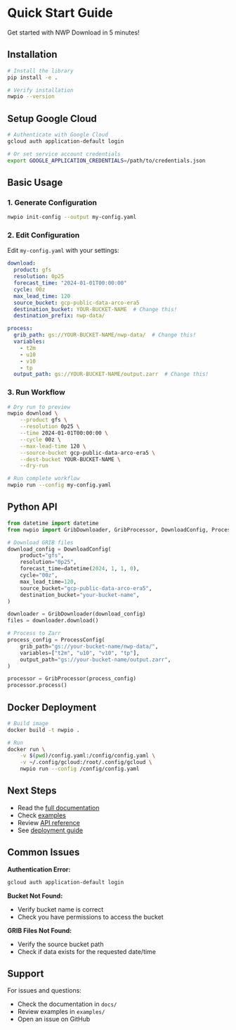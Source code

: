 # Quick Start Guide

Get started with NWP Download in 5 minutes!

## Installation

```bash
# Install the library
pip install -e .

# Verify installation
nwpio --version
```

## Setup Google Cloud

```bash
# Authenticate with Google Cloud
gcloud auth application-default login

# Or set service account credentials
export GOOGLE_APPLICATION_CREDENTIALS=/path/to/credentials.json
```

## Basic Usage

### 1. Generate Configuration

```bash
nwpio init-config --output my-config.yaml
```

### 2. Edit Configuration

Edit `my-config.yaml` with your settings:

```yaml
download:
  product: gfs
  resolution: 0p25
  forecast_time: "2024-01-01T00:00:00"
  cycle: 00z
  max_lead_time: 120
  source_bucket: gcp-public-data-arco-era5
  destination_bucket: YOUR-BUCKET-NAME  # Change this!
  destination_prefix: nwp-data/

process:
  grib_path: gs://YOUR-BUCKET-NAME/nwp-data/  # Change this!
  variables:
    - t2m
    - u10
    - v10
    - tp
  output_path: gs://YOUR-BUCKET-NAME/output.zarr  # Change this!
```

### 3. Run Workflow

```bash
# Dry run to preview
nwpio download \
    --product gfs \
    --resolution 0p25 \
    --time 2024-01-01T00:00:00 \
    --cycle 00z \
    --max-lead-time 120 \
    --source-bucket gcp-public-data-arco-era5 \
    --dest-bucket YOUR-BUCKET-NAME \
    --dry-run

# Run complete workflow
nwpio run --config my-config.yaml
```

## Python API

```python
from datetime import datetime
from nwpio import GribDownloader, GribProcessor, DownloadConfig, ProcessConfig

# Download GRIB files
download_config = DownloadConfig(
    product="gfs",
    resolution="0p25",
    forecast_time=datetime(2024, 1, 1, 0),
    cycle="00z",
    max_lead_time=120,
    source_bucket="gcp-public-data-arco-era5",
    destination_bucket="your-bucket-name",
)

downloader = GribDownloader(download_config)
files = downloader.download()

# Process to Zarr
process_config = ProcessConfig(
    grib_path="gs://your-bucket-name/nwp-data/",
    variables=["t2m", "u10", "v10", "tp"],
    output_path="gs://your-bucket-name/output.zarr",
)

processor = GribProcessor(process_config)
processor.process()
```

## Docker Deployment

```bash
# Build image
docker build -t nwpio .

# Run
docker run \
    -v $(pwd)/config.yaml:/config/config.yaml \
    -v ~/.config/gcloud:/root/.config/gcloud \
    nwpio run --config /config/config.yaml
```

## Next Steps

- Read the [full documentation](README.md)
- Check [examples](examples/)
- Review [API reference](docs/API.md)
- See [deployment guide](docs/DEPLOYMENT.md)

## Common Issues

**Authentication Error:**
```bash
gcloud auth application-default login
```

**Bucket Not Found:**
- Verify bucket name is correct
- Check you have permissions to access the bucket

**GRIB Files Not Found:**
- Verify the source bucket path
- Check if data exists for the requested date/time

## Support

For issues and questions:
- Check the documentation in `docs/`
- Review examples in `examples/`
- Open an issue on GitHub
